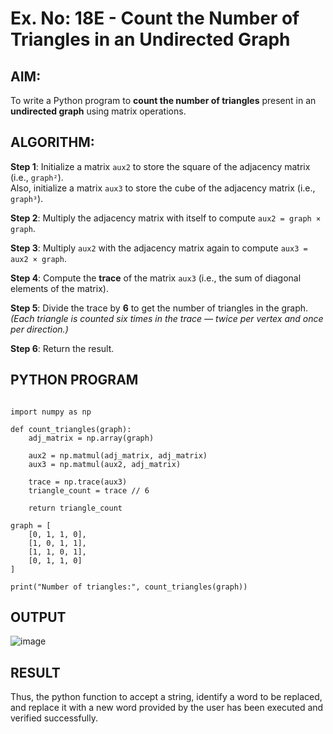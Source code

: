 # Ex. No: 18E - Count the Number of Triangles in an Undirected Graph

## AIM:
To write a Python program to **count the number of triangles** present in an **undirected graph** using matrix operations.

## ALGORITHM:

**Step 1**: Initialize a matrix `aux2` to store the square of the adjacency matrix (i.e., `graph²`).  
Also, initialize a matrix `aux3` to store the cube of the adjacency matrix (i.e., `graph³`).

**Step 2**: Multiply the adjacency matrix with itself to compute `aux2 = graph × graph`.

**Step 3**: Multiply `aux2` with the adjacency matrix again to compute `aux3 = aux2 × graph`.

**Step 4**: Compute the **trace** of the matrix `aux3` (i.e., the sum of diagonal elements of the matrix).

**Step 5**: Divide the trace by **6** to get the number of triangles in the graph.  
*(Each triangle is counted six times in the trace — twice per vertex and once per direction.)*

**Step 6**: Return the result.

## PYTHON PROGRAM

```

import numpy as np

def count_triangles(graph):
    adj_matrix = np.array(graph)

    aux2 = np.matmul(adj_matrix, adj_matrix)
    aux3 = np.matmul(aux2, adj_matrix)

    trace = np.trace(aux3)
    triangle_count = trace // 6

    return triangle_count

graph = [
    [0, 1, 1, 0],
    [1, 0, 1, 1],
    [1, 1, 0, 1],
    [0, 1, 1, 0]
]

print("Number of triangles:", count_triangles(graph))

```

## OUTPUT
![image](https://github.com/user-attachments/assets/c5592dcb-de58-4098-8b85-6ce044cbcbe7)


## RESULT
Thus, the python function to accept a string, identify a word to be replaced, and replace it with a new word provided by the user has been executed and verified successfully.
